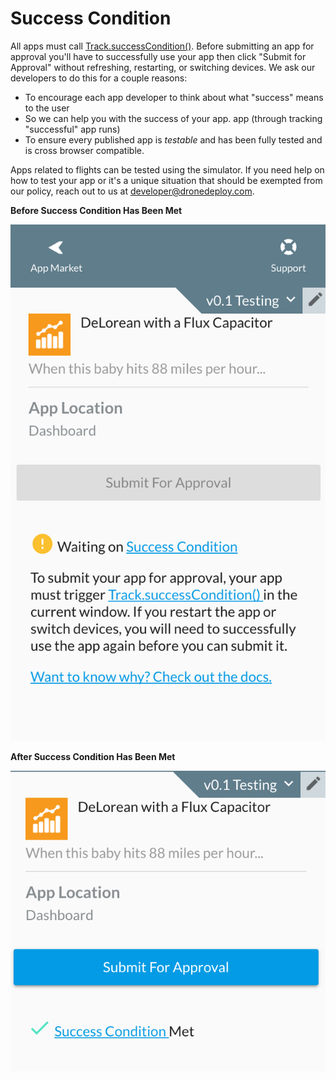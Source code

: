 # Success Condition

All apps must call [Track.successCondition()](../publishing\_app/success-condition.md). Before submitting an app for approval you'll have to successfully use your app then click "Submit for Approval" without refreshing, restarting, or switching devices. We ask our developers to do this for a couple reasons:

* To encourage each app developer to think about what "success" means to the user
* So we can help you with the success of your app.  app (through tracking "successful" app runs)
* To ensure every published app is _testable_ and has been fully tested and is cross browser compatible.

Apps related to flights can be tested using the simulator. If you need help on how to test your app or it's a unique situation that should be exempted from our policy, reach out to us at [developer@dronedeploy.com](https://www.gitbook.com/book/dronedeploy/dronedeploy-apps/edit).

**Before Success Condition Has Been Met**

![](<../../../.gitbook/assets/Screen Shot 2017-03-07 at 7.40.51 PM.png>)

**After Success Condition Has Been Met**

![](<../../../.gitbook/assets/Screen Shot 2017-03-07 at 8.19.49 PM.png>)
